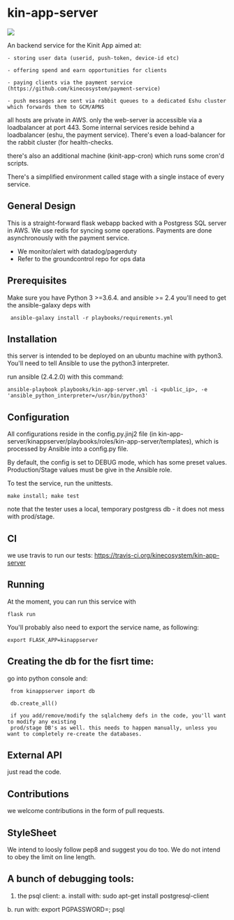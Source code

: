 # kin-app-server

![](https://travis-ci.org/kinecosystem/kin-app-server.svg?branch=master)

An backend service for the Kinit App aimed at:

    - storing user data (userid, push-token, device-id etc)
    
    - offering spend and earn opportunities for clients
    
    - paying clients via the payment service (https://github.com/kinecosystem/payment-service)
    
    - push messages are sent via rabbit queues to a dedicated Eshu cluster which forwards them to GCM/APNS
    
all hosts are private in AWS. only the web-server ia accessible via a loadbalancer at port 443. Some internal services reside behind a loadbalancer (eshu, the payment service). There's even a load-balancer for the rabbit cluster (for health-checks.

there's also an additional machine (kinit-app-cron) which runs some cron'd scripts.

There's a simplified environment called stage with a single instace of every service.

## General Design
This is a straight-forward flask webapp backed with a Postgress SQL server in AWS. We use redis for syncing some operations. Payments are done asynchronously with the payment service.

- We monitor/alert with datadog/pagerduty
- Refer to the groundcontrol repo for ops data

## Prerequisites
Make sure you have Python 3 >=3.6.4.
and ansible >= 2.4
you'll need to get the ansible-galaxy deps with

     ansible-galaxy install -r playbooks/requirements.yml

## Installation
this server is intended to be deployed on an ubuntu machine with python3. You'll need to tell Ansible to use the python3 interpreter.

run ansible (2.4.2.0) with this command:

    ansible-playbook playbooks/kin-app-server.yml -i <public_ip>, -e 'ansible_python_interpreter=/usr/bin/python3'

## Configuration
All configurations reside in the config.py.jinj2 file (in kin-app-server/kinappserver/playbooks/roles/kin-app-server/templates), which is processed by Ansible into a config.py file.

By default, the config is set to DEBUG mode, which has some preset values. Production/Stage values must be give in the Ansible role.

To test the service, run the unittests.

    make install; make test

note that the tester uses a local, temporary postgress db - it does not mess with prod/stage.

## CI
we use travis to run our tests: https://travis-ci.org/kinecosystem/kin-app-server

## Running
At the moment, you can run this service with

    flask run
    
You'll probably also need to export the service name, as following:

    export FLASK_APP=kinappserver

## Creating the db for the fisrt time:
go into python console and:

     from kinappserver import db

     db.create_all()

     if you add/remove/modify the sqlalchemy defs in the code, you'll want to modify any existing 
     prod/stage DB's as well. this needs to happen manually, unless you want to completely re-create the databases.

## External API
just read the code.


## Contributions
we welcome contributions in the form of pull requests. 

## StyleSheet
We intend to loosly follow pep8 and suggest you do too. We do not intend to obey the limit on line length.

## A bunch of debugging tools:

1. the psql client:
a. install with:
    sudo apt-get install postgresql-client

b. run with:
    export PGPASSWORD=<the password>; psql <db url as given by amazon>
